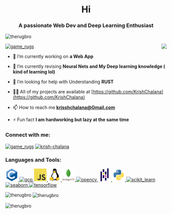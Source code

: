 <h1 align="center">Hi</h1>
<h3 align="center">A passionate Web Dev and Deep Learning Enthusiast</h3>

<p align="left"> <img src="https://komarev.com/ghpvc/?username=therugbro&label=Profile%20views&color=0e75b6&style=flat" alt="therugbro" /> </p>

<img align='right' src="https://media.giphy.com/media/0lGd2OXXHe4tFhb7Wh/giphy.gif"/>
<p align="left"> <a href="https://twitter.com/game_rugs" target="blank"><img src="https://img.shields.io/twitter/follow/game_rugs?logo=twitter&style=for-the-badge" alt="game_rugs" /></a> </p>

- 🔭 I’m currently working on **a Web App**

- 🌱 I’m currently revising **Neural Nets and My Deep learning knowledge ( kind of learning lol)**

- 🤝 I’m looking for help with Understanding **RUST**

- 👨‍💻 All of my projects are available at [https://github.com/KrishChalana](https://github.com/KrishChalana)



- 📫 How to reach me **krisshchalana@Gmail.com**

- ⚡ Fun fact **I am hardworking but lazy at the same time**

<h3 align="left">Connect with me:</h3>
<p align="left">
<a href="https://twitter.com/game_rugs" target="blank"><img align="center" src="https://raw.githubusercontent.com/rahuldkjain/github-profile-readme-generator/master/src/images/icons/Social/twitter.svg" alt="game_rugs" height="30" width="40" /></a>
<a href="https://linkedin.com/in/krish-chalana" target="blank"><img align="center" src="https://raw.githubusercontent.com/rahuldkjain/github-profile-readme-generator/master/src/images/icons/Social/linked-in-alt.svg" alt="krish-chalana" height="30" width="40" /></a>
</p>

<h3 align="left">Languages and Tools:</h3>
<p align="left"> <a href="https://www.cprogramming.com/" target="_blank" rel="noreferrer"> <img src="https://raw.githubusercontent.com/devicons/devicon/master/icons/c/c-original.svg" alt="c" width="40" height="40"/> </a> <a href="https://cloud.google.com" target="_blank" rel="noreferrer"> <img src="https://www.vectorlogo.zone/logos/google_cloud/google_cloud-icon.svg" alt="gcp" width="40" height="40"/> </a> <a href="https://developer.mozilla.org/en-US/docs/Web/JavaScript" target="_blank" rel="noreferrer"> <img src="https://raw.githubusercontent.com/devicons/devicon/master/icons/javascript/javascript-original.svg" alt="javascript" width="40" height="40"/> </a> <a href="https://www.linux.org/" target="_blank" rel="noreferrer"> <img src="https://raw.githubusercontent.com/devicons/devicon/master/icons/linux/linux-original.svg" alt="linux" width="40" height="40"/> </a> <a href="https://www.mongodb.com/" target="_blank" rel="noreferrer"> <img src="https://raw.githubusercontent.com/devicons/devicon/master/icons/mongodb/mongodb-original-wordmark.svg" alt="mongodb" width="40" height="40"/> </a> <a href="https://opencv.org/" target="_blank" rel="noreferrer"> <img src="https://www.vectorlogo.zone/logos/opencv/opencv-icon.svg" alt="opencv" width="40" height="40"/> </a> <a href="https://pandas.pydata.org/" target="_blank" rel="noreferrer"> <img src="https://raw.githubusercontent.com/devicons/devicon/2ae2a900d2f041da66e950e4d48052658d850630/icons/pandas/pandas-original.svg" alt="pandas" width="40" height="40"/> </a> <a href="https://www.python.org" target="_blank" rel="noreferrer"> <img src="https://raw.githubusercontent.com/devicons/devicon/master/icons/python/python-original.svg" alt="python" width="40" height="40"/> </a> <a href="https://scikit-learn.org/" target="_blank" rel="noreferrer"> <img src="https://upload.wikimedia.org/wikipedia/commons/0/05/Scikit_learn_logo_small.svg" alt="scikit_learn" width="40" height="40"/> </a> <a href="https://seaborn.pydata.org/" target="_blank" rel="noreferrer"> <img src="https://seaborn.pydata.org/_images/logo-mark-lightbg.svg" alt="seaborn" width="40" height="40"/> </a> <a href="https://www.tensorflow.org" target="_blank" rel="noreferrer"> <img src="https://www.vectorlogo.zone/logos/tensorflow/tensorflow-icon.svg" alt="tensorflow" width="40" height="40"/> </a> </p>

<p><img align="left" src="https://github-readme-stats.vercel.app/api/top-langs?username=KrishChalana&show_icons=true&locale=en&layout=compact" alt="therugbro" /></p>

<p>&nbsp;<img align="center" src="https://github-readme-stats.vercel.app/api?username=KrishChalana&show_icons=true&locale=en" alt="therugbro" /></p>

<p><img align="center" src="https://github-readme-streak-stats.herokuapp.com/?user=KrishChalana&" alt="therugbro" /></p>
